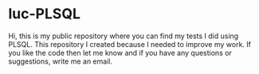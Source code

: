 # luc-PLSQL

Hi, this is my public repository where you can find my tests I did using PLSQL. This repository I created because I needed to improve my work. If you like the code then let me know and if you have any questions or suggestions, write me an email. 